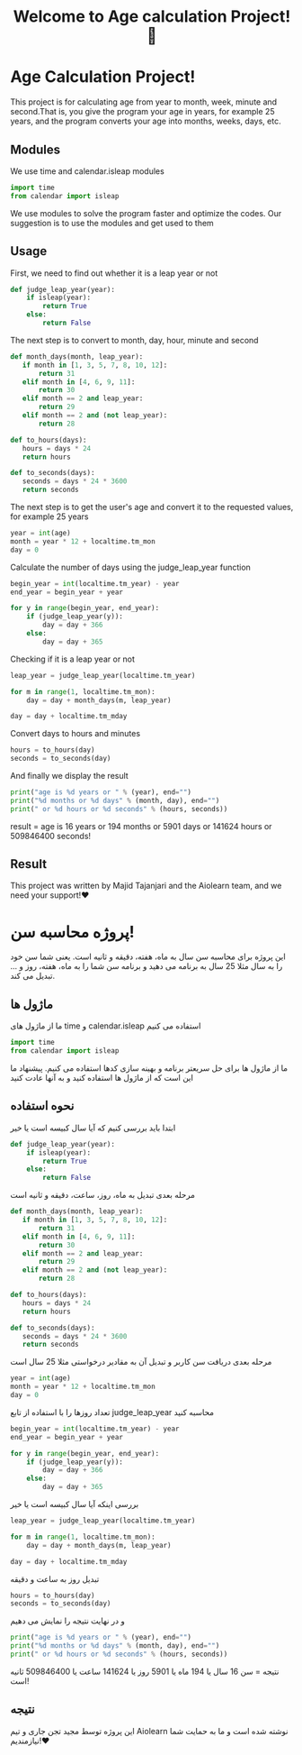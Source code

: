 <h1 align="center">Welcome to Age calculation Project! 👋</h1>

# Age Calculation Project!

This project is for calculating age from year to month, week, minute and second.That is, you give the program your age in years, for example 25 years, and the program converts your age into months, weeks, days, etc.


## Modules
We use time and calendar.isleap modules
```python
import time
from calendar import isleap
```

We use modules to solve the program faster and optimize the codes. Our suggestion is to use the modules and get used to them

## Usage
First, we need to find out whether it is a leap year or not
```python
def judge_leap_year(year):
    if isleap(year):
        return True
    else:
        return False
```

The next step is to convert to month, day, hour, minute and second
 ```python
def month_days(month, leap_year):
    if month in [1, 3, 5, 7, 8, 10, 12]:
        return 31
    elif month in [4, 6, 9, 11]:
        return 30
    elif month == 2 and leap_year:
        return 29
    elif month == 2 and (not leap_year):
        return 28

def to_hours(days):
    hours = days * 24
    return hours

def to_seconds(days):
    seconds = days * 24 * 3600
    return seconds
```
The next step is to get the user's age and convert it to the requested values, for example 25 years
```python
year = int(age)
month = year * 12 + localtime.tm_mon
day = 0
```

Calculate the number of days using the judge_leap_year function
```python
begin_year = int(localtime.tm_year) - year
end_year = begin_year + year

for y in range(begin_year, end_year):
    if (judge_leap_year(y)):
        day = day + 366
    else:
        day = day + 365
```

Checking if it is a leap year or not
```python
leap_year = judge_leap_year(localtime.tm_year)

for m in range(1, localtime.tm_mon):
    day = day + month_days(m, leap_year)

day = day + localtime.tm_mday
```

Convert days to hours and minutes

```python
hours = to_hours(day)
seconds = to_seconds(day)
```

And finally we display the result

```python
print("age is %d years or " % (year), end="")
print("%d months or %d days" % (month, day), end="")
print(" or %d hours or %d seconds" % (hours, seconds))
```
result = age is 16 years or 194 months or 5901 days or 141624 hours or 509846400 seconds!

## Result

This project was written by Majid Tajanjari and the Aiolearn team, and we need your support!❤️

# پروژه محاسبه سن!
این پروژه برای محاسبه سن سال به ماه، هفته، دقیقه و ثانیه است. یعنی شما سن خود را به سال مثلا 25 سال به برنامه می دهید و برنامه سن شما را به ماه، هفته، روز و ... تبدیل می کند.


## ماژول ها
ما از ماژول های time و calendar.isleap استفاده می کنیم
```python
import time
from calendar import isleap
```

ما از ماژول ها برای حل سریعتر برنامه و بهینه سازی کدها استفاده می کنیم. پیشنهاد ما این است که از ماژول ها استفاده کنید و به آنها عادت کنید

## نحوه استفاده
ابتدا باید بررسی کنیم که آیا سال کبیسه است یا خیر
```python
def judge_leap_year(year):
    if isleap(year):
        return True
    else:
        return False
```
مرحله بعدی تبدیل به ماه، روز، ساعت، دقیقه و ثانیه است

 ```python
def month_days(month, leap_year):
    if month in [1, 3, 5, 7, 8, 10, 12]:
        return 31
    elif month in [4, 6, 9, 11]:
        return 30
    elif month == 2 and leap_year:
        return 29
    elif month == 2 and (not leap_year):
        return 28

def to_hours(days):
    hours = days * 24
    return hours

def to_seconds(days):
    seconds = days * 24 * 3600
    return seconds
```
مرحله بعدی دریافت سن کاربر و تبدیل آن به مقادیر درخواستی مثلا 25 سال است
```python
year = int(age)
month = year * 12 + localtime.tm_mon
day = 0
```
تعداد روزها را با استفاده از تابع judge_leap_year محاسبه کنید
```python
begin_year = int(localtime.tm_year) - year
end_year = begin_year + year

for y in range(begin_year, end_year):
    if (judge_leap_year(y)):
        day = day + 366
    else:
        day = day + 365
```

بررسی اینکه آیا سال کبیسه است یا خیر
```python
leap_year = judge_leap_year(localtime.tm_year)

for m in range(1, localtime.tm_mon):
    day = day + month_days(m, leap_year)

day = day + localtime.tm_mday
```

تبدیل روز به ساعت و دقیقه

```python
hours = to_hours(day)
seconds = to_seconds(day)
```

و در نهایت نتیجه را نمایش می دهیم

```python
print("age is %d years or " % (year), end="")
print("%d months or %d days" % (month, day), end="")
print(" or %d hours or %d seconds" % (hours, seconds))
```
نتیجه = سن 16 سال یا 194 ماه یا 5901 روز یا 141624 ساعت یا 509846400 ثانیه است!

## نتیجه

این پروژه توسط مجید تجن جاری و تیم Aiolearn نوشته شده است و ما به حمایت شما نیازمندیم!❤️